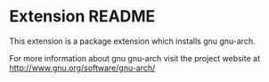 # Extension README

This extension is a package extension which installs gnu gnu-arch.

For more information about gnu gnu-arch visit the project website at
http://www.gnu.org/software/gnu-arch/

